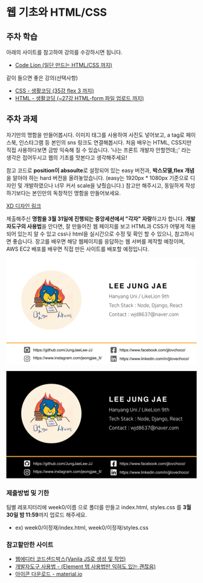 # 웹 기초와 HTML/CSS

## 주차 학습
아래의 사이트를 참고하여 강의를 수강하시면 됩니다.
- [Code Lion (일단 만드는 HTML/CSS 까지)](https://www.codelion.net/)

같이 들으면 좋은 강의(선택사항)
- [CSS - 생활코딩 (35강 flex 3 까지)](https://www.youtube.com/watch?v=ONcmkf07EuI&list=PLuHgQVnccGMDaVaBmkX0qfB45R_bYrV62)
- [HTML - 생활코딩 (~27강 HTML-form 파일 업로드 까지)](https://www.youtube.com/watch?v=OGFgdro160I&list=PLuHgQVnccGMDUzDDCKW-pCZQY-MMCX5yB)



## 주차 과제
자기만의 명함을 만들어봅시다. 이미지 태그를 사용하여 사진도 넣어보고, a tag로 페이스북, 인스타그램 등 본인의 sns 링크도 연결해봅시다. 처음 배우는 HTML, CSS지만 직접 사용하다보면 금방 익숙해 질 수 있습니다. '나는 프론트 개발자 안할껀데;;' 라는 생각은 접어두시고 웹의 기초를 맛본다고 생각해주세요!  

참고 코드로 **position이 absoulte**로 설정되어 있는 easy 버전과, **박스모델,flex 개념**을 알아야 하는 hard 버전을 올려놓았습니다. (easy는 1920px * 1080px 기준으로 디자인 및 개발하였으나 너무 커서 scale을 낮췄습니다.) 참고만 해주시고, 동일하게 작성하기보다는 본인만의 독창적인 명함을 만들어보세요. 

[XD 디자인 링크](https://xd.adobe.com/view/201755dd-1a62-4939-af55-07d6e3bd293d-7544/)


제출해주신 **명함을 3월 31일에 진행되는 중앙세션에서 "각자" 자랑**하고자 합니다. **개발자도구의 사용법**을 안다면, 잘 만들어진 웹 페이지를 보고 HTML과 CSS가 어떻게 적용되어 있는지 알 수 있고 css나 html을 실시간으로 수정 및 확인 할 수 있으니, 참고하시면 좋습니다. 장고를 배우면 해당 웹페이지를 응답하는 웹 서버를 제작할 예정이며, AWS EC2 배포를 배우면 직접 만든 사이트를 배포할 예정입니다. 

<kbd>![예시1](Example1.png)</kbd>


<kbd>![예시2](Example2.png)</kbd>

### 제출방법 및 기한
팀별 레포지터리에 week0/이름 으로 폴더를 만들고 index.html, styles.css 를 **3월 30일 밤 11:59**까지 업로드 해주세요. 
- ex) week0/이정재/index.html, week0/이정재/styles.css

### 참고할만한 사이트
- [웹에디터 코드샌드박스(Vanila JS로 생성 및 작업)](https://codesandbox.io/)
- [개발자도구 사용법 - (Element 탭 사용법만 익혀도 있는 괜찮음)](https://blogpack.tistory.com/756)
- [아이콘 다운로드 - material.io](https://material.io/resources/icons/)
